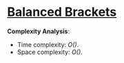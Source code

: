 # [Balanced Brackets]()

__Complexity Analysis__:
* Time complexity: _O()_.
* Space complexity: _O()_.
